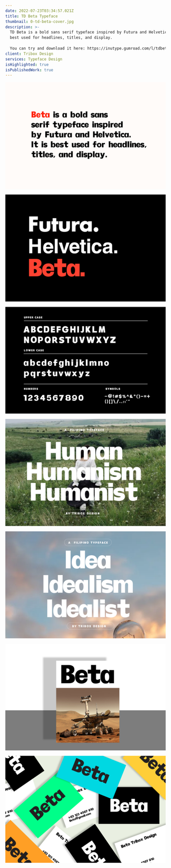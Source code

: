 ```yaml
---
date: 2022-07-23T03:34:57.021Z
title: TD Beta Typeface
thumbnail: 0-td-beta-cover.jpg
description: >-
  TD Beta is a bold sans serif typeface inspired by Futura and Helvetica. It is
  best used for headlines, titles, and display.

  You can try and download it here: https://inutype.gumroad.com/l/tdbeta
client: Tribox Design
services: Typeface Design
isHighlighted: true
isPublishedWork: true
---
```

![](td-beta-2.png)

![](td-beta-3.png)

![](td-beta-6.png)

![](td-beta-4-.jpg)

![](td-beta-5.png)

![](td-beta-7.png)

![](td-beta-8.png)